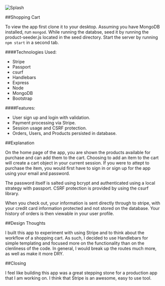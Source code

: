 ![Splash](http://i.imgur.com/sAuwlzO.png)

##Shopping Cart

To view the app first clone it to your desktop. Assuming you have MongoDB installed, run `mongod`. While running the databse, seed it by running the product-seeder.js located in the seed directory. Start the server by running `npm start` in a second tab.

####Technologies Used:
 * Stripe
 * Passport
 * csurf
 * Handlebars
 * Express
 * Node
 * MongoDB
 * Bootstrap


####Features:
 * User sign up and login with validation.
 * Payment processing via Stripe.
 * Session usage and CSRF protection.
 * Orders, Users, and Products persisted in database.


##Explanation

On the home page of the app, you are shown the products available for purchase and can add them to the cart. Choosing to add an item to the cart will create a cart object in your current session. If you were to attept to purchase the item, you would first have to sign in or sign up for the app using your email and password.

The password itself is salted using bcrypt and authenticated using a local strategy with passport. CSRF protection is provided by using the csurf library.

When you check out, your information is sent directly through to stripe, with your credit card information protected and not stored on the database. Your history of orders is then viewable in your user profile.


##Design Thoughts

I built this app to experiment with using Stripe and to think about the workflow of a shopping cart. As such, I decided to use Handlebars for simple templating and focused more on the functionality than on the clenliness of the code. In general, I would break up the routes much more, as well as make it more DRY.



##Closing

I feel like building this app was a great stepping stone for a production app that I am working on. I think that Stripe is an awesome, easy to use tool.
